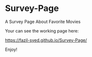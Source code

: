 # Survey-Page
A Survey Page About Favorite Movies

Your can see the working page here:

https://fazil-syed.github.io/Survey-Page/

Enjoy!

